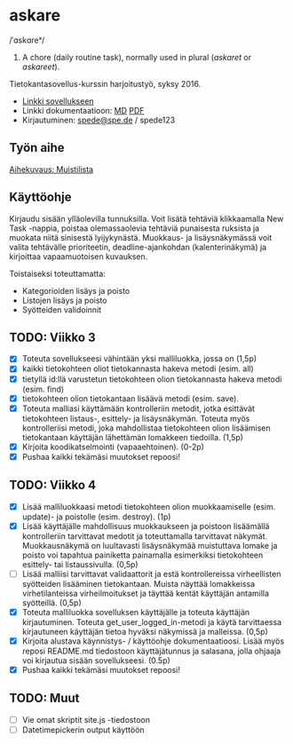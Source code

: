 # askare
/ˈɑskɑreˣ/

1. A chore (daily routine task), normally used in plural (*askaret* or *askareet*).

Tietokantasovellus-kurssin harjoitustyö, syksy 2016.

* [Linkki sovellukseen](https://milo.users.cs.helsinki.fi/askare/)
* Linkki dokumentaatioon: [MD](https://github.com/lopossumi/askare-tsoha/blob/master/doc/askare_dokumentaatio.md) [PDF](https://github.com/lopossumi/askare-tsoha/blob/master/doc/askare_dokumentaatio.md.pdf)
* Kirjautuminen: spede@spe.de / spede123

## Työn aihe

[Aihekuvaus: Muistilista](http://advancedkittenry.github.io/suunnittelu_ja_tyoymparisto/aiheet/Muistilista.html)

## Käyttöohje

Kirjaudu sisään ylläolevilla tunnuksilla. Voit lisätä tehtäviä klikkaamalla New Task -nappia, poistaa olemassaolevia tehtäviä punaisesta ruksista ja muokata niitä sinisestä lyijykynästä. Muokkaus- ja lisäysnäkymässä voit valita tehtävälle prioriteetin, deadline-ajankohdan (kalenterinäkymä) ja kirjoittaa vapaamuotoisen kuvauksen.

Toistaiseksi toteuttamatta:
- Kategorioiden lisäys ja poisto
- Listojen lisäys ja poisto
- Syötteiden validoinnit

## TODO: Viikko 3

- [x] Toteuta sovellukseesi vähintään yksi malliluokka, jossa on (1,5p)
- [x] kaikki tietokohteen oliot tietokannasta hakeva metodi (esim. all)
- [x] tietyllä id:llä varustetun tietokohteen olion tietokannasta hakeva metodi (esim. find)
- [x] tietokohteen olion tietokantaan lisäävä metodi (esim. save).
- [x] Toteuta malliasi käyttämään kontrolleriin metodit, jotka esittävät tietokohteen listaus-, esittely- ja lisäysnäkymän. Toteuta myös kontrolleriisi metodi, joka mahdollistaa tietokohteen olion lisäämisen tietokantaan käyttäjän lähettämän lomakkeen tiedoilla. (1,5p)
- [x] Kirjoita koodikatselmointi (vapaaehtoinen). (0-2p)
- [x] Pushaa kaikki tekämäsi muutokset repoosi!

## TODO: Viikko 4

- [x] Lisää malliluokkaasi metodi tietokohteen olion muokkaamiselle (esim. update)- ja poistolle (esim. destroy). (1p)
- [x] Lisää käyttäjälle mahdollisuus muokkaukseen ja poistoon lisäämällä kontrolleriin tarvittavat medotit ja toteuttamalla tarvittavat näkymät. Muokkausnäkymä on luultavasti lisäysnäkymää muistuttava lomake ja poisto voi tapahtua painiketta painamalla esimerkiksi tietokohteen esittely- tai listaussivulla. (0,5p)
- [ ] Lisää malliisi tarvittavat validaattorit ja estä kontrollereissa virheellisten syötteiden lisääminen tietokantaan. Muista näyttää lomakkeissa virhetilanteissa virheilmoitukset ja täyttää kentät käyttäjän antamilla syötteillä. (0,5p)
- [x] Toteuta malliluokka sovelluksen käyttäjälle ja toteuta käyttäjän kirjautuminen. Toteuta get_user_logged_in-metodi ja käytä tarvittaessa kirjautuneen käyttäjän tietoa hyväksi näkymissä ja malleissa. (0,5p)
- [x] Kirjoita alustava käynnistys- / käyttöohje dokumentaatioosi. Lisää myös reposi README.md tiedostoon käyttäjätunnus ja salasana, jolla ohjaaja voi kirjautua sisään sovellukseesi. (0.5p)
- [x] Pushaa kaikki tekämäsi muutokset repoosi!

## TODO: Muut

- [ ] Vie omat skriptit site.js -tiedostoon
- [ ] Datetimepickerin output käyttöön
